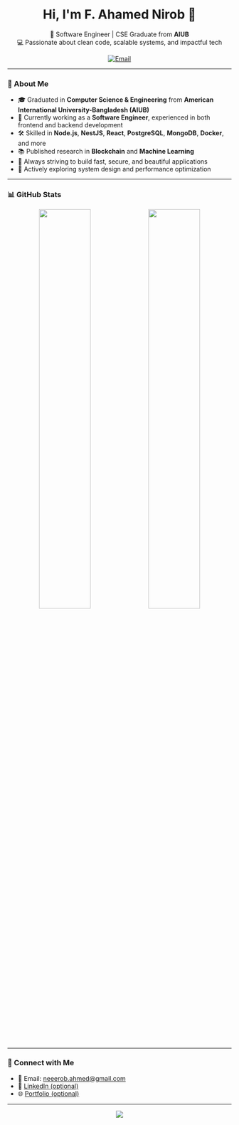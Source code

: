 <h1 align="center">Hi, I'm F. Ahamed Nirob 👋</h1>

<p align="center">
  🚀 Software Engineer | CSE Graduate from <strong>AIUB</strong> <br>
  💻 Passionate about clean code, scalable systems, and impactful tech
</p>

<p align="center">
  <a href="mailto:neeerob.ahmed@gmail.com">
    <img alt="Email" src="https://img.shields.io/badge/Gmail-neeerob.ahmed@gmail.com-D14836?style=for-the-badge&logo=gmail&logoColor=white">
  </a>
</p>

---

### 🧠 About Me

- 🎓 Graduated in **Computer Science & Engineering** from **American International University-Bangladesh (AIUB)**
- 💼 Currently working as a **Software Engineer**, experienced in both frontend and backend development
- 🛠️ Skilled in **Node.js**, **NestJS**, **React**, **PostgreSQL**, **MongoDB**, **Docker**, and more
- 📚 Published research in **Blockchain** and **Machine Learning**
- 🚀 Always striving to build fast, secure, and beautiful applications
- 🌱 Actively exploring system design and performance optimization

---

### 📊 GitHub Stats

<p align="center">
  <img width="48%" src="https://github-readme-stats.vercel.app/api?username=neeerob&show_icons=true&theme=dark&hide_border=true" />
  <img width="48%" src="https://github-readme-stats.vercel.app/api/top-langs/?username=neeerob&layout=compact&langs_count=10&theme=tokyonight&hide_border=true&hide=html" />
</p>

---

### 🔗 Connect with Me

- 📧 Email: [neeerob.ahmed@gmail.com](mailto:neeerob.ahmed@gmail.com)
- 💼 [LinkedIn (optional)](https://linkedin.com/in/yourprofile)
- 🌐 [Portfolio (optional)](https://your-portfolio.com)

---

<p align="center">
  <img src="https://capsule-render.vercel.app/api?type=waving&color=gradient&height=120&section=footer"/>
</p>
